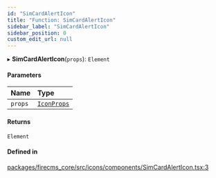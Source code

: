 ```yaml
---
id: "SimCardAlertIcon"
title: "Function: SimCardAlertIcon"
sidebar_label: "SimCardAlertIcon"
sidebar_position: 0
custom_edit_url: null
---
```


▸ **SimCardAlertIcon**(`props`): `Element`

#### Parameters

| Name | Type |
| :------ | :------ |
| `props` | [`IconProps`](../types/IconProps.md) |

#### Returns

`Element`

#### Defined in

[packages/firecms_core/src/icons/components/SimCardAlertIcon.tsx:3](https://github.com/FireCMSco/firecms/blob/d45f3739/packages/firecms_core/src/icons/components/SimCardAlertIcon.tsx#L3)
